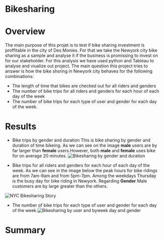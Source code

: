 # Bikesharing

# Overview
The main purpose of this projet is to test if bike sharing investment is proffitable in the city of Des Monies. For that we take the Newyork city bike sharing as a sample and analyse it if the business is promissing to invest on for our stakeholder. For this analysis we have used python and Tableau to analyse and viualize out project. The main question this project tries to answer is how the bike shsring in Newyork city behaves for the following combinations: 
 
- The length of time that bikes are checked out for all riders and genders
- The number of bike trips for all riders and genders for each hour of each day of the week
- The number of bike trips for each type of user and gender for each day of the week.

# Results
 - Bike trips by gender and duration
This is bike sharing by gender and duration of time bikeing.  As we can see on the image **male** users are by far larger than **female** users.However, both **male** and **female** uses bike for on average 20 minutes.
![Bikesharing by gender and duration](https://user-images.githubusercontent.com/78656720/120075147-208d5180-c06e-11eb-806a-ae7b313af26a.png)

- Bike trips for all riders and genders for each hour of each day of the week.
As we can see in the image below the peak hours for bike ridings are from  7am-9am  and from 5pm-7pm. Among the weekdays Thursday is the busy day for bike riding in Newyork. Regarding **Gender** Male customers are by large greater than the others. 

![NYC Bikesharing Story](https://user-images.githubusercontent.com/78656720/120075171-31d65e00-c06e-11eb-8d3f-80e8b809cfd4.png)

- The number of bike trips for each type of user and gender for each day of the week.![Bikesharing by user and byweek day and gender](https://user-images.githubusercontent.com/78656720/120075589-e91fa480-c06f-11eb-9fa9-6aadd1b38b07.png)




# Summary
